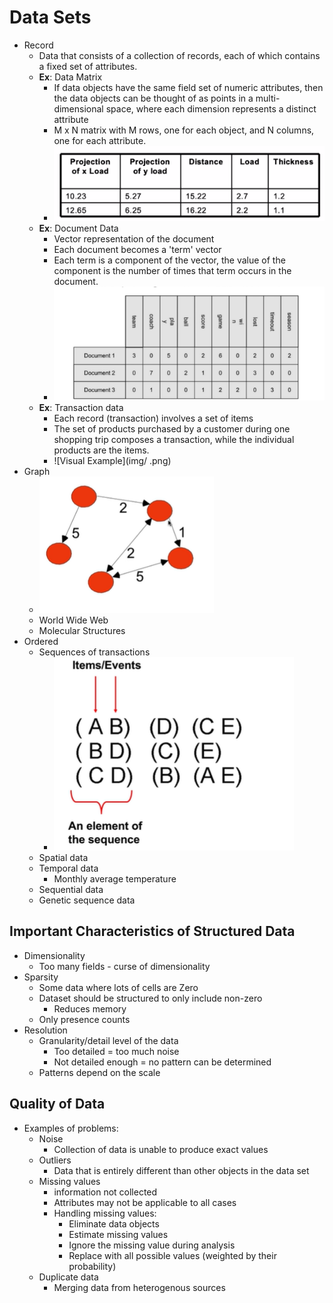 # Data Sets

- Record
  - Data that consists of a collection of records, each of which contains a fixed set of attributes.
  - **Ex**: Data Matrix
    - If data objects have the same field set of numeric attributes, then the data objects can be thought of as points in a multi-dimensional space, where each dimension represents a distinct attribute
    - M x N matrix with M rows, one for each object, and N columns, one for each attribute.
    - ![Visual Example](img/datamatrix.png)
  - **Ex**: Document Data
    - Vector representation of the document
    - Each document becomes a 'term' vector
    - Each term is a component of the vector, the value of the component is the number of times that term occurs in the document.
    - ![Visual Example](img/documendata.png)
  - **Ex**: Transaction data
    - Each record (transaction) involves a set of items
    - The set of products purchased by a customer during one shopping trip composes a transaction, while the individual products are the items.
    - ![Visual Example](img/ .png)
- Graph
  - ![Directed graph](img/directedgraph.png)
  - World Wide Web
  - Molecular Structures
- Ordered
  - Sequences of transactions
    - ![Example](img/sequence.png)
  - Spatial data
  - Temporal data
    - Monthly average temperature
  - Sequential data
  - Genetic sequence data

## Important Characteristics of Structured Data

- Dimensionality
  - Too many fields - curse of dimensionality
- Sparsity
  - Some data where lots of cells are Zero
  - Dataset should be structured to only include non-zero
    - Reduces memory
  - Only presence counts
- Resolution
  - Granularity/detail level of the data
    - Too detailed = too much noise
    - Not detailed enough = no pattern can be determined
  - Patterns depend on the scale

## Quality of Data

- Examples of problems:
  - Noise
    - Collection of data is unable to produce exact values
  - Outliers
    - Data that is entirely different than other objects in the data set
  - Missing values
    - information not collected
    - Attributes may not be applicable to all cases
    - Handling missing values:
      - Eliminate data objects
      - Estimate missing values
      - Ignore the missing value during analysis
      - Replace with all possible values (weighted by their probability)
  - Duplicate data
    - Merging data from heterogenous sources
